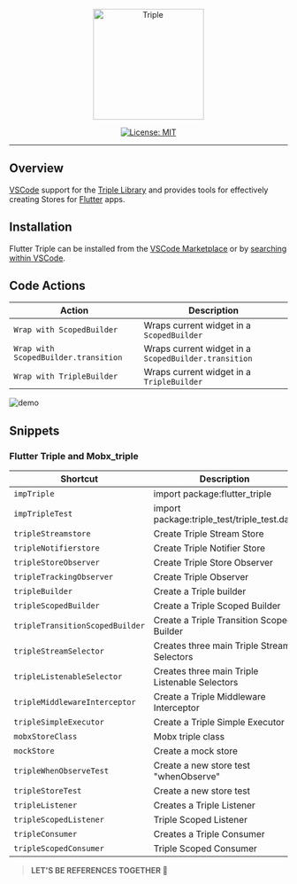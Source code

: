 <p align="center">
<img src="https://raw.githubusercontent.com/Flutterando/triple_pattern/master/doc/static/img/docusaurus.png" height="200" alt="Triple" />
</p>

<p align="center">
<a href="https://opensource.org/licenses/MIT"><img src="https://img.shields.io/badge/license-MIT-purple.svg" alt="License: MIT"></a>
</p>

---

## Overview

[VSCode](https://code.visualstudio.com/) support for the [Triple Library](https://triple.flutterando.com.br/) and provides tools for effectively creating Stores for [Flutter](https://flutter.dev/) apps.

## Installation

Flutter Triple can be installed from the [VSCode Marketplace](https://marketplace.visualstudio.com/items?itemName=Flutterando.flutter-triple) or by [searching within VSCode](https://code.visualstudio.com/docs/editor/extension-gallery#_search-for-an-extension).

## Code Actions

| Action                               | Description                                          |
| ------------------------------------ | ---------------------------------------------------- |
| `Wrap with ScopedBuilder`            | Wraps current widget in a `ScopedBuilder`            |
| `Wrap with ScopedBuilder.transition` | Wraps current widget in a `ScopedBuilder.transition` |
| `Wrap with TripleBuilder`            | Wraps current widget in a `TripleBuilder`            |

![demo](https://raw.githubusercontent.com/Flutterando/triple_pattern/master/extensions/vscode/assets/wrap-with-usage.gif)

## Snippets

### Flutter Triple and Mobx_triple

| Shortcut                        | Description                                    |
| ------------------------------- | ---------------------------------------------- |
| `impTriple`                     | import package:flutter_triple                  |
| `impTripleTest`                 | import package:triple_test/triple_test.dart    |
| `tripleStreamstore`             | Create Triple Stream Store                     |
| `tripleNotifierstore`           | Create Triple Notifier Store                   |
| `tripleStoreObserver`           | Create Triple Store Observer                   |
| `tripleTrackingObserver`        | Create Triple Observer                         |
| `tripleBuilder`                 | Create a Triple builder                        |
| `tripleScopedBuilder`           | Create a Triple Scoped Builder                 |
| `tripleTransitionScopedBuilder` | Create a Triple Transition Scoped Builder      |
| `tripleStreamSelector`          | Creates three main Triple Stream Selectors     |
| `tripleListenableSelector`      | Creates three main Triple Listenable Selectors |
| `tripleMiddlewareInterceptor`   | Create a Triple Middleware Interceptor         |
| `tripleSimpleExecutor`          | Create a Triple Simple Executor                |
| `mobxStoreClass`                | Mobx triple class                              |
| `mockStore`                     | Create a mock store                            |
| `tripleWhenObserveTest`         | Create a new store test \"whenObserve\"        |
| `tripleStoreTest`               | Create a new store test                        |
| `tripleListener`                | Creates a Triple Listener                      |
| `tripleScopedListener`          | Triple Scoped Listener                         |
| `tripleConsumer`                | Creates a Triple Consumer                      |
| `tripleScopedConsumer`          | Triple Scoped Consumer                         |

> **LET'S BE REFERENCES TOGETHER 💙**
